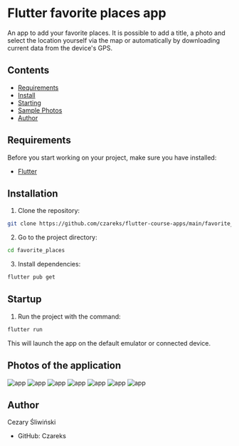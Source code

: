 # Flutter favorite places app

An app to add your favorite places. It is possible to add a title, a photo and select the location yourself via the map or automatically by downloading current data from the device's GPS.

## Contents

- [Requirements](#requirements)
- [Install](#install)
- [Starting](#booting)
- [Sample Photos](#sample-photos)
- [Author](#author)

## Requirements

Before you start working on your project, make sure you have installed:

- [Flutter](https://flutter.dev/docs/get-started/install)

## Installation

1. Clone the repository:

```bash
git clone https://github.com/czareks/flutter-course-apps/main/favorite_places/
```
2. Go to the project directory:
```bash
cd favorite_places
```
3. Install dependencies:
```bash
flutter pub get
```
## Startup
1. Run the project with the command:
```bash
flutter run
```
This will launch the app on the default emulator or connected device.

## Photos of the application
![app](1.png)
![app](2.png)
![app](3.png)
![app](4.png)
![app](5.png)
![app](6.png)
![app](7.png)


## Author
Cezary Śliwiński
- GitHub: Czareks
